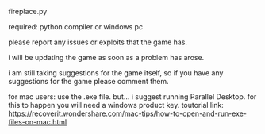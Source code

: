 fireplace.py

required:
python compiler or windows pc

please report any issues or exploits that the game has.

i will be updating the game as soon as a problem has arose.

i am still taking suggestions for the game itself, so if you have any suggestions for the game please comment them.

for mac users:
use the .exe file. but...
i suggest running Parallel Desktop. for this to happen you will need a windows product key.
toutorial link: https://recoverit.wondershare.com/mac-tips/how-to-open-and-run-exe-files-on-mac.html
